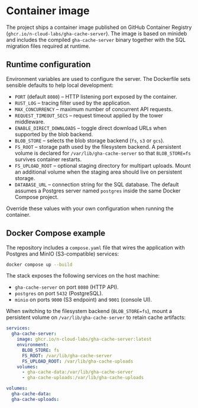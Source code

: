 # Container image

The project ships a container image published on GitHub Container Registry
(`ghcr.io/n-cloud-labs/gha-cache-server`). The image is based on minideb and
includes the compiled `gha-cache-server` binary together with the SQL migration
files required at runtime.

## Runtime configuration

Environment variables are used to configure the server. The Dockerfile sets
sensible defaults to help local development:

- `PORT` (default `8080`) – HTTP listening port exposed by the container.
- `RUST_LOG` – tracing filter used by the application.
- `MAX_CONCURRENCY` – maximum number of concurrent API requests.
- `REQUEST_TIMEOUT_SECS` – request timeout applied by the tower middleware.
- `ENABLE_DIRECT_DOWNLOADS` – toggle direct download URLs when supported by the
  blob backend.
- `BLOB_STORE` – selects the blob storage backend (`fs`, `s3` or `gcs`).
- `FS_ROOT` – storage path used by the filesystem backend. A persistent volume is
  declared for `/var/lib/gha-cache-server` so that `BLOB_STORE=fs` survives
  container restarts.
- `FS_UPLOAD_ROOT` – optional staging directory for multipart uploads. Mount an
  additional volume when the staging area should live on persistent storage.
- `DATABASE_URL` – connection string for the SQL database. The default assumes a
  Postgres server named `postgres` inside the same Docker Compose project.

Override these values with your own configuration when running the container.

## Docker Compose example

The repository includes a `compose.yaml` file that wires the application with
Postgres and MinIO (S3-compatible) services:

```sh
docker compose up --build
```

The stack exposes the following services on the host machine:

- `gha-cache-server` on port `8080` (HTTP API).
- `postgres` on port `5432` (PostgreSQL).
- `minio` on ports `9000` (S3 endpoint) and `9001` (console UI).

When switching to the filesystem backend (`BLOB_STORE=fs`), mount a persistent
volume on `/var/lib/gha-cache-server` to retain cache artifacts:

```yaml
services:
  gha-cache-server:
    image: ghcr.io/n-cloud-labs/gha-cache-server:latest
    environment:
      BLOB_STORE: fs
      FS_ROOT: /var/lib/gha-cache-server
      FS_UPLOAD_ROOT: /var/lib/gha-cache-uploads
    volumes:
      - gha-cache-data:/var/lib/gha-cache-server
      - gha-cache-uploads:/var/lib/gha-cache-uploads

volumes:
  gha-cache-data:
  gha-cache-uploads:
```
